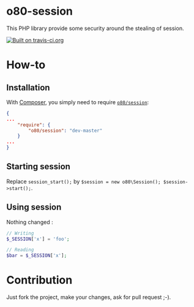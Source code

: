 # o80-session

This PHP library provide some security around the stealing of session.

[![Built on travis-ci.org](https://travis-ci.org/olivierperez/o80-session.svg)](https://travis-ci.org/olivierperez/o80-session)

# How-to

## Installation

With [Composer](http://getcomposer.org/), you simply need to require [`o80/session`](https://packagist.org/packages/o80/session):

```json
{
...
    "require": {
        "o80/session": "dev-master"
    }
...
}
```

## Starting session

Replace `session_start();` by `$session = new o80\Session(); $session->start();`.

## Using session

Nothing changed :

```php
// Writing
$_SESSION['x'] = 'foo';

// Reading
$bar = $_SESSION['x'];
```

# Contribution

Just fork the project, make your changes, ask for pull request ;-).
